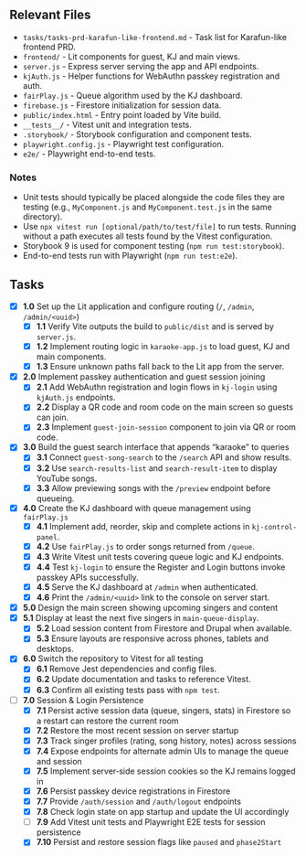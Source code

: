 ## Relevant Files

- `tasks/tasks-prd-karafun-like-frontend.md` - Task list for Karafun-like frontend PRD.
- `frontend/` - Lit components for guest, KJ and main views.
- `server.js` - Express server serving the app and API endpoints.
- `kjAuth.js` - Helper functions for WebAuthn passkey registration and auth.
- `fairPlay.js` - Queue algorithm used by the KJ dashboard.
- `firebase.js` - Firestore initialization for session data.
- `public/index.html` - Entry point loaded by Vite build.
- `__tests__/` - Vitest unit and integration tests.
- `.storybook/` - Storybook configuration and component tests.
- `playwright.config.js` - Playwright test configuration.
- `e2e/` - Playwright end-to-end tests.

### Notes

- Unit tests should typically be placed alongside the code files they are testing (e.g., `MyComponent.js` and `MyComponent.test.js` in the same directory).
- Use `npx vitest run [optional/path/to/test/file]` to run tests. Running without a path executes all tests found by the Vitest configuration.
- Storybook 9 is used for component testing (`npm run test:storybook`).
- End-to-end tests run with Playwright (`npm run test:e2e`).

## Tasks

- [x] **1.0** Set up the Lit application and configure routing (`/`, `/admin`, `/admin/<uuid>`)
  - [x] **1.1** Verify Vite outputs the build to `public/dist` and is served by `server.js`.
  - [x] **1.2** Implement routing logic in `karaoke-app.js` to load guest, KJ and main components.
  - [x] **1.3** Ensure unknown paths fall back to the Lit app from the server.
- [x] **2.0** Implement passkey authentication and guest session joining
  - [x] **2.1** Add WebAuthn registration and login flows in `kj-login` using `kjAuth.js` endpoints.
  - [x] **2.2** Display a QR code and room code on the main screen so guests can join.
  - [x] **2.3** Implement `guest-join-session` component to join via QR or room code.
- [x] **3.0** Build the guest search interface that appends “karaoke” to queries
  - [x] **3.1** Connect `guest-song-search` to the `/search` API and show results.
  - [x] **3.2** Use `search-results-list` and `search-result-item` to display YouTube songs.
  - [x] **3.3** Allow previewing songs with the `/preview` endpoint before queueing.
- [x] **4.0** Create the KJ dashboard with queue management using `fairPlay.js`
  - [x] **4.1** Implement add, reorder, skip and complete actions in `kj-control-panel`.
  - [x] **4.2** Use `fairPlay.js` to order songs returned from `/queue`.
  - [x] **4.3** Write Vitest unit tests covering queue logic and KJ endpoints.
  - [x] **4.4** Test `kj-login` to ensure the Register and Login buttons invoke
        passkey APIs successfully.
  - [x] **4.5** Serve the KJ dashboard at `/admin` when authenticated.
  - [x] **4.6** Print the `/admin/<uuid>` link to the console on server start.
- [x] **5.0** Design the main screen showing upcoming singers and content
- [x] **5.1** Display at least the next five singers in `main-queue-display`.
  - [x] **5.2** Load session content from Firestore and Drupal when available.
  - [x] **5.3** Ensure layouts are responsive across phones, tablets and desktops.
- [x] **6.0** Switch the repository to Vitest for all testing
  - [x] **6.1** Remove Jest dependencies and config files.
  - [x] **6.2** Update documentation and tasks to reference Vitest.
  - [x] **6.3** Confirm all existing tests pass with `npm test`.

- [ ] **7.0** Session & Login Persistence
  - [x] **7.1** Persist active session data (queue, singers, stats) in Firestore so a restart can restore the current room
  - [x] **7.2** Restore the most recent session on server startup
  - [x] **7.3** Track singer profiles (rating, song history, notes) across sessions
  - [x] **7.4** Expose endpoints for alternate admin UIs to manage the queue and session
  - [x] **7.5** Implement server‑side session cookies so the KJ remains logged in
  - [x] **7.6** Persist passkey device registrations in Firestore
  - [x] **7.7** Provide `/auth/session` and `/auth/logout` endpoints
  - [x] **7.8** Check login state on app startup and update the UI accordingly
  - [ ] **7.9** Add Vitest unit tests and Playwright E2E tests for session persistence
  - [x] **7.10** Persist and restore session flags like `paused` and `phase2Start`
